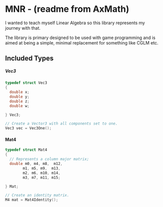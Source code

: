 # MNR - (readme from AxMath)

I wanted to teach myself Linear Algebra so this library represents my journey with that.

The library is primary designed to be used with game programming and is aimed at
being a simple, minimal replacement for something like CGLM etc.


## Included Types

##### Vec3
```c
typedef struct Vec3
{
  double x;
  double y;
  double z;
  double w;

} Vec3;

// Create a Vector3 with all components set to one.
Vec3 vec = Vec3One();
```

#### Mat4
```c
typedef struct Mat4
{
  // Represents a column major matrix;
  double m0, m4, m8,  m12,
        m1, m5, m9,  m13,
        m2, m6, m10, m14,
        m3, m7, m11, m15;

} Mat;

// Create an identity matrix.
M4 mat = Mat4Identity();
```
